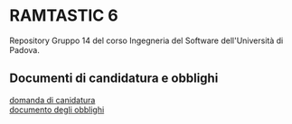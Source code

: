 # RAMTASTIC 6

Repository Gruppo 14 del corso Ingegneria del Software dell'Università di Padova. <br>

## Documenti di candidatura e obblighi
[domanda di canidatura](https://github.com/RAMtastic6/Project14/blob/main/documenti/candidatura.pdf) <br>
[documento degli obblighi](https://github.com/RAMtastic6/Project14/tree/main/documenti/documento_impegni.pdf) <br>
